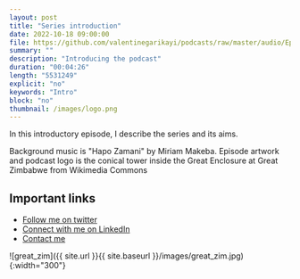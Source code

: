 ```yaml
---
layout: post
title: "Series introduction"
date: 2022-10-18 09:00:00
file: https://github.com/valentinegarikayi/podcasts/raw/master/audio/Ep02_2022_Introduction.mp3
summary: ""
description: "Introducing the podcast"
duration: "00:04:26"
length: "5531249"
explicit: "no"
keywords: "Intro"
block: "no"
thumbnail: /images/logo.png
---
```


In this introductory episode, I describe the series and its aims.

Background music is "Hapo Zamani" by Miriam Makeba. Episode artwork and podcast logo is the conical tower inside the Great Enclosure at Great Zimbabwe from Wikimedia Commons


<!--more-->

## Important links

* [Follow me on twitter](https://tribunemag.co.uk/2022/07/1972-building-workers-strike-50-years-shrewsbury-24-pickets)
* [Connect with me on LinkedIn](https://www.linkedin.com/feed/)
* [Contact me](mailto:fran.garikayi@gmail.com)

![great_zim]({{ site.url }}{{ site.baseurl }}/images/great_zim.jpg){:width="300"}

<!-- Google tag (gtag.js) -->
<script async src="https://www.googletagmanager.com/gtag/js?id=G-02DTBF3N7T"></script>
<script>
  window.dataLayer = window.dataLayer || [];
  function gtag(){dataLayer.push(arguments);}
  gtag('js', new Date());

  gtag('config', 'G-02DTBF3N7T');
</script>
